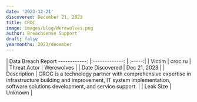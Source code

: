 ```yaml
---
date: '2023-12-21'
discovered: December 21, 2023
title: CROC
image: images/blog/Werewolves.png
author: Breachsense Support
draft: false
yearmonths: 2023/december
---
```



| Data Breach Report
------------:     |:-------------:    | :-----:|
| Victim      | croc.ru      | 
| Threat Actor      | Werewolves      | 
| Date Discovered      | Dec 21, 2023      | 
| Description      | CROC is a technology partner with comprehensive expertise in infrastructure building and improvement, IT system implementation, software solutions development, and service support.      | 
| Leak Size      | Unknown      | 

